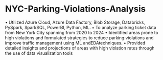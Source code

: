 # NYC-Parking-Violations-Analysis

• Utilized Azure Cloud, Azure Data Factory, Blob Storage, Databricks, PySpark, SparkSQL, PowerBI, Python,
ML.
• To analyze parking ticket data from New York City spanning from 2020 to 2024
• Identified areas prone to high violations and formulated strategies to reduce parking violations and
improve traffic management using ML andEDAtechniques.
• Provided detailed insights and projections of areas with high violation rates through the use of data
visualization tools
